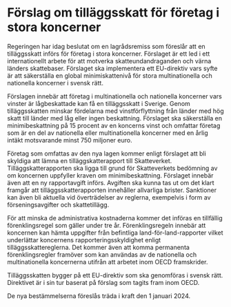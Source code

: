 # Förslag om tilläggsskatt för företag i stora koncerner

Regeringen har idag beslutat om en lagrådsremiss som föreslår att en tilläggsskatt införs för företag i stora koncerner. Förslaget är ett led i ett internationellt arbete för att motverka skatteundandraganden och värna länders skattebaser. Förslaget ska implementera ett EU-direktiv vars syfte är att säkerställa en global minimiskattenivå för stora multinationella och nationella koncerner i svensk rätt.

Förslagen innebär att företag i multinationella och nationella koncerner vars vinster är lågbeskattade kan få en tilläggsskatt i Sverige. Genom tilläggsskatten minskar fördelarna med vinstförflyttning från länder med hög skatt till länder med låg eller ingen beskattning. Förslaget ska säkerställa en minimibeskattning på 15 procent av en koncerns vinst och omfattar företag som är en del av nationella eller multinationella koncerner med en årlig intäkt motsvarande minst 750 miljoner euro.

Företag som omfattas av den nya lagen kommer enligt förslaget att bli skyldiga att lämna en tilläggskatterapport till Skatteverket. Tilläggskatterapporten ska ligga till grund för Skatteverkets bedömning av om koncernen uppfyller kraven om minimibeskattning. Förslaget innebär även att en ny rapportavgift införs. Avgiften ska kunna tas ut om det klart framgår att tilläggsskatte­rapporten innehåller allvarliga brister. Sanktioner kan även bli aktuella vid överträdelser av reglerna, exempelvis i form av förseningsavgifter och skattetillägg.

För att minska de administrativa kostnaderna kommer det införas en tillfällig förenklingsregel som gäller under tre år. Förenklingsregeln innebär att koncernen kan hämta uppgifter från befintliga land-för-land-rapporter vilket underlättar koncernens rapporteringsskyldighet enligt tilläggsskattereglerna. Det kommer även att komma permanenta förenklingsregler framöver som kan användas av de nationella och multinationella koncernerna utifrån att arbetet inom OECD framskrider.

Tilläggsskatten bygger på ett EU-direktiv som ska genomföras i svensk rätt. Direktivet är i sin tur baserat på förslag som tagits fram inom OECD.

De nya bestämmelserna föreslås träda i kraft den 1 januari 2024.
